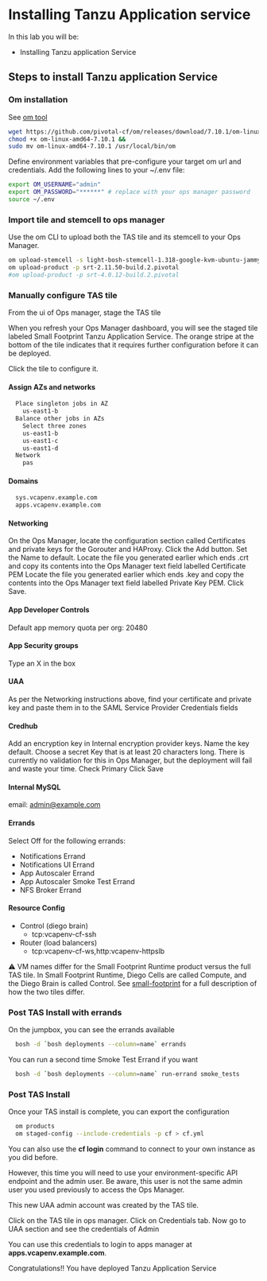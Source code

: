 # Installing Tanzu Application service

In this lab you will be:

- Installing Tanzu application Service

## Steps to install Tanzu application Service

### Om installation

See [om tool](https://github.com/pivotal-cf/om)

```bash
wget https://github.com/pivotal-cf/om/releases/download/7.10.1/om-linux-amd64-7.10.1 &&
chmod +x om-linux-amd64-7.10.1 &&
sudo mv om-linux-amd64-7.10.1 /usr/local/bin/om
```

Define environment variables that pre-configure your target om url and
credentials.
Add the following lines to your ~/.env file:

```bash
export OM_USERNAME="admin"
export OM_PASSWORD="******" # replace with your ops manager password
source ~/.env
```

### Import tile and stemcell to ops manager

Use the om CLI to upload both the TAS tile and its stemcell to your Ops
Manager.

```bash
om upload-stemcell -s light-bosh-stemcell-1.318-google-kvm-ubuntu-jammy-go_agent.tgz
om upload-product -p srt-2.11.50-build.2.pivotal
#om upload-product -p srt-4.0.12-build.2.pivotal
```

### Manually configure TAS tile

From the ui of Ops manager, stage the TAS tile

When you refresh your Ops Manager dashboard, you will see the staged tile
labeled Small Footprint Tanzu Application Service. The orange stripe at the
bottom of the tile indicates that it requires further configuration before it can be deployed.

Click the tile to configure it.

#### Assign AZs and networks

```bash
  Place singleton jobs in AZ
    us-east1-b
  Balance other jobs in AZs
    Select three zones
    us-east1-b
    us-east1-c
    us-east1-d
  Network
    pas
```

#### Domains

```bash
  sys.vcapenv.example.com
  apps.vcapenv.example.com
```

#### Networking

On the Ops Manager, locate the configuration section called Certificates and private keys for the Gorouter and HAProxy.
Click the Add button.
Set the Name to default.
Locate the file you generated earlier which ends .crt and copy its contents
into the Ops Manager text field labelled Certificate PEM
Locate the file you generated earlier which ends .key and copy the contents
into the Ops Manager text field labelled Private Key PEM.
Click Save.

#### App Developer Controls

Default app memory quota per org: 20480

#### App Security groups

Type an X in the box

#### UAA

As per the Networking instructions above, find your certificate and private key and paste them in to the SAML Service Provider Credentials fields

#### Credhub

Add an encryption key in Internal encryption provider keys.
Name the key default.
Choose a secret Key that is at least 20 characters long. There is currently no validation for this in Ops Manager, but the deployment will fail and waste your time.
Check Primary
Click Save

#### Internal MySQL

email: <admin@example.com>

#### Errands

Select Off for the following errands:

- Notifications Errand
- Notifications UI Errand
- App Autoscaler Errand
- App Autoscaler Smoke Test Errand
- NFS Broker Errand

#### Resource Config

- Control (diego brain)
  - tcp:vcapenv-cf-ssh
- Router (load balancers)
  - tcp:vcapenv-cf-ws,http:vcapenv-httpslb

:warning: VM names differ for the Small Footprint Runtime product versus the full TAS tile. In Small Footprint Runtime, Diego Cells are called Compute, and the Diego Brain is called Control. See [small-footprint](https://docs.vmware.com/en/VMware-Tanzu-Application-Service/4.0/tas-for-vms/small-footprint.html) for a full description of how the two tiles differ.

### Post TAS Install with errands

On the jumpbox, you can see the errands available

```bash
  bosh -d `bosh deployments --column=name` errands
```

You can run a second time Smoke Test Errand if you want

```bash
  bosh -d `bosh deployments --column=name` run-errand smoke_tests
```

### Post TAS Install

Once your TAS install is complete, you can export the configuration

```bash
  om products
  om staged-config --include-credentials -p cf > cf.yml
```

You can also use the **cf login** command to connect to your own instance as you did before.

However, this time you will need to use your environment-specific API endpoint and the admin user. Be aware, this user is not the same admin user you used previously to access the Ops Manager.

This new UAA admin account was created by the TAS tile.

Click on the TAS tile in ops manager. Click on Credentials tab. Now go to UAA section and see the credentials of Admin

You can use this credentials to login to apps manager at **apps.vcapenv.example.com**.

Congratulations!! You have deployed Tanzu Application Service
